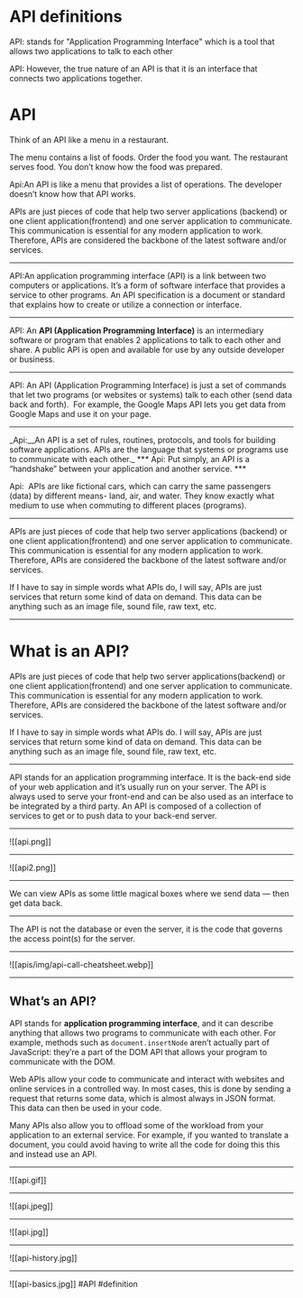 # API definitions
  

API: stands for "Application Programming Interface" which is a tool that allows two applications to talk to each other

API: However, the true nature of an API is that it is an interface that connects two applications together.

# API
Think of an API like a menu in a restaurant.

The menu contains a list of foods. Order the food you want. The restaurant serves food. You don’t know how the food was prepared.

Api:An API is like a menu that provides a list of operations. The developer doesn’t know how that API works.

APIs are just pieces of code that help two server applications (backend) or one client application(frontend) and one server application to communicate. This communication is essential for any modern application to work. Therefore, APIs are considered the backbone of the latest software and/or services.
<hr>
API:An application programming interface (API) is a link between two computers or applications. It’s a form of software interface that provides a service to other programs. An API specification is a document or standard that explains how to create or utilize a connection or interface.
<hr>

API: An **API (Application Programming Interface)** is an intermediary software or program that enables 2 applications to talk to each other and share. A public API is open and available for use by any outside developer or business.
<hr>

API: An API (Application Programming Interface) is just a set of commands that let two programs (or websites or systems) talk to each other (send data back and forth).  For example, the Google Maps API lets you get data from Google Maps and use it on your page.
<hr>
_Api:__An API is a set of rules, routines, protocols, and tools for building software applications. APIs are the language that systems or programs use to communicate with each other._
***
Api: Put simply, an API is a “handshake” between your application and another service.
***

  Api:  APIs are like fictional cars, which can carry the same passengers (data) by different means- land, air, and water. They know exactly what medium to use when commuting to different places (programs).
  ***
  APIs are just pieces of code that help two server applications (backend) or one client application(frontend) and one server application to communicate. This communication is essential for any modern application to work. Therefore, APIs are considered the backbone of the latest software and/or services.

If I have to say in simple words what APIs do, I will say, APIs are just services that return some kind of data on demand. This data can be anything such as an image file, sound file, raw text, etc.
***
# What is an API?

APIs are just pieces of code that help two server applications(backend) or one client application(frontend) and one server application to communicate. This communication is essential for any modern application to work. Therefore, APIs are considered the backbone of the latest software and/or services.

If I have to say in simple words what APIs do. I will say, APIs are just services that return some kind of data on demand. This data can be anything such as an image file, sound file, raw text, etc.
***

API stands for an application programming interface. It is the back-end side of your web application and it’s usually run on your server. The API is always used to serve your front-end and can be also used as an interface to be integrated by a third party. An API is composed of a collection of services to get or to push data to your back-end server.
***
![[api.png]]
***
![[api2.png]]
***
We can view APIs as some little magical boxes where we send data — then get data back.
***
The API is not the database or even the server, it is the code that governs the access point(s) for the server.
***
![[apis/img/api-call-cheatsheet.webp]]
***
## What’s an API?

API stands for **application programming interface**, and it can describe anything that allows two programs to communicate with each other. For example, methods such as `document.insertNode` aren’t actually part of JavaScript: they’re a part of the DOM API that allows your program to communicate with the DOM.

Web APIs allow your code to communicate and interact with websites and online services in a controlled way. In most cases, this is done by sending a request that returns some data, which is almost always in JSON format. This data can then be used in your code.

Many APIs also allow you to offload some of the workload from your application to an external service. For example, if you wanted to translate a document, you could avoid having to write all the code for doing this this and instead use an API.
***
![[api.gif]]
***
![[api.jpeg]]
***
![[api.jpg]]
***
![[api-history.jpg]]
***
![[api-basics.jpg]]
#API #definition 